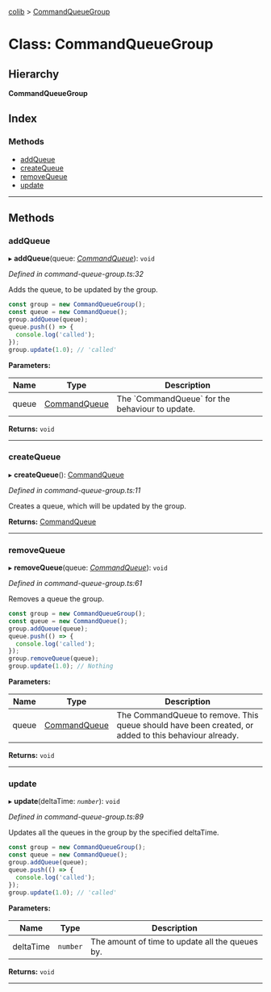 [colib](../README.md) > [CommandQueueGroup](../classes/commandqueuegroup.md)

# Class: CommandQueueGroup

## Hierarchy

**CommandQueueGroup**

## Index

### Methods

- [addQueue](commandqueuegroup.md#markdown-header-addQueue)
- [createQueue](commandqueuegroup.md#markdown-header-createQueue)
- [removeQueue](commandqueuegroup.md#markdown-header-removeQueue)
- [update](commandqueuegroup.md#markdown-header-update)

---

## Methods

### addQueue

▸ **addQueue**(queue: _[CommandQueue](commandqueue.md)_): `void`

_Defined in command-queue-group.ts:32_

Adds the queue, to be updated by the group.

```typescript
const group = new CommandQueueGroup();
const queue = new CommandQueue();
group.addQueue(queue);
queue.push(() => {
  console.log('called');
});
group.update(1.0); // 'called'
```

**Parameters:**

| Name  | Type                            | Description                                       |
| ----- | ------------------------------- | ------------------------------------------------- |
| queue | [CommandQueue](commandqueue.md) | The \`CommandQueue\` for the behaviour to update. |

**Returns:** `void`

---

### createQueue

▸ **createQueue**(): [CommandQueue](commandqueue.md)

_Defined in command-queue-group.ts:11_

Creates a queue, which will be updated by the group.

**Returns:** [CommandQueue](commandqueue.md)

---

### removeQueue

▸ **removeQueue**(queue: _[CommandQueue](commandqueue.md)_): `void`

_Defined in command-queue-group.ts:61_

Removes a queue the group.

```typescript
const group = new CommandQueueGroup();
const queue = new CommandQueue();
group.addQueue(queue);
queue.push(() => {
  console.log('called');
});
group.removeQueue(queue);
group.update(1.0); // Nothing
```

**Parameters:**

| Name  | Type                            | Description                                                                                          |
| ----- | ------------------------------- | ---------------------------------------------------------------------------------------------------- |
| queue | [CommandQueue](commandqueue.md) | The CommandQueue to remove. This queue should have been created, or added to this behaviour already. |

**Returns:** `void`

---

### update

▸ **update**(deltaTime: _`number`_): `void`

_Defined in command-queue-group.ts:89_

Updates all the queues in the group by the specified deltaTime.

```typescript
const group = new CommandQueueGroup();
const queue = new CommandQueue();
group.addQueue(queue);
queue.push(() => {
  console.log('called');
});
group.update(1.0); // 'called'
```

**Parameters:**

| Name      | Type     | Description                                     |
| --------- | -------- | ----------------------------------------------- |
| deltaTime | `number` | The amount of time to update all the queues by. |

**Returns:** `void`

---
